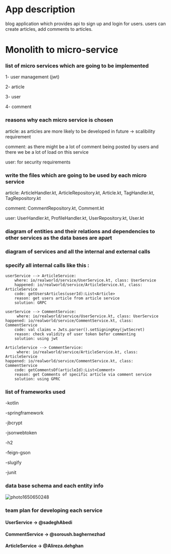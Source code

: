 # App description

blog application which provides api to sign up and login for users.
users can create articles, add comments to articles. 

# Monolith to micro-service 

### list of micro services which are going to be implemented

1- user management (jwt)


2- article


3- user


4- comment

### reasons why each micro service is chosen 

article: as articles are more likely to be developed in future -> scalibility requirement


comment: as there might be a lot of comment being posted by users and there we be a lot of load on this service


user: for security requirements 

### write the files which are going to be used by each micro service

article: ArticleHandler.kt, ArticleRepository.kt, Article.kt, TagHandler.kt, TagRepository.kt


comment: CommentRepository.kt, Comment.kt


user: UserHandler.kt, ProfileHandler.kt, UserRepository.kt, User.kt


### diagram of entities and their relations and dependencies to other services as the data bases are apart

### diagram of services and all the internal and external calls

### specify all internal calls like this :

    userService --> ArticleService:
	    where: io/realworld/service/UserService.kt, class: UserService
	    happened: io/realworld/service/ArticleService.kt, class: ArticleService
	    code: getUsersArticles(userId):List<Article> 
	    reason: get users article from article service
	    solution: GRPC 

    userService --> CommentService:
      	 where: io/realworld/service/UserService.kt, class: UserService
	happened: io/realworld/service/CommentService.kt, class: CommentService
        code: val claims = Jwts.parser().setSigningKey(jwtSecret)
        reason: check validity of user token befor commenting
        solution: using jwt 

    ArticleService --> CommentService:
      	 where: io/realworld/service/ArticleService.kt, class: ArticleService
	happened: io/realworld/service/CommentService.kt, class: CommentService
        code: getCommentsOf(articleId):List<Comment>
        reason: get Comments of specific article via comment service
        solution: using GPRC
	
	
### list of frameworks used
-kotlin

-springframework

-jbcrypt

-jsonwebtoken

-h2

-feign-gson

-slugify

-junit


### data base schema and each entity info


![photo1650650248](https://user-images.githubusercontent.com/45733433/164769225-b8bf0f4a-440b-41fd-8242-05dc672b82f2.jpeg)


 

### team plan for developing each service
#### UserService -> @sadeghAbedi
#### CommentService -> @soroush.baghernezhad
#### ArticleService -> @Alireza.dehghan
